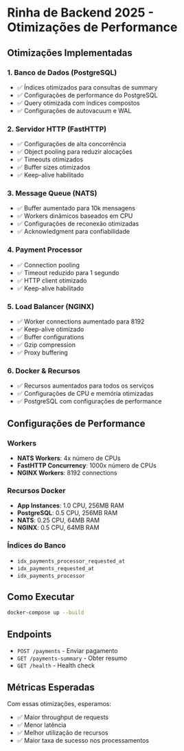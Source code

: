 # Rinha de Backend 2025 - Otimizações de Performance

## Otimizações Implementadas

### 1. **Banco de Dados (PostgreSQL)**
- ✅ Índices otimizados para consultas de summary
- ✅ Configurações de performance do PostgreSQL
- ✅ Query otimizada com índices compostos
- ✅ Configurações de autovacuum e WAL

### 2. **Servidor HTTP (FastHTTP)**
- ✅ Configurações de alta concorrência
- ✅ Object pooling para reduzir alocações
- ✅ Timeouts otimizados
- ✅ Buffer sizes otimizados
- ✅ Keep-alive habilitado

### 3. **Message Queue (NATS)**
- ✅ Buffer aumentado para 10k mensagens
- ✅ Workers dinâmicos baseados em CPU
- ✅ Configurações de reconexão otimizadas
- ✅ Acknowledgment para confiabilidade

### 4. **Payment Processor**
- ✅ Connection pooling
- ✅ Timeout reduzido para 1 segundo
- ✅ HTTP client otimizado
- ✅ Keep-alive habilitado

### 5. **Load Balancer (NGINX)**
- ✅ Worker connections aumentado para 8192
- ✅ Keep-alive otimizado
- ✅ Buffer configurations
- ✅ Gzip compression
- ✅ Proxy buffering

### 6. **Docker & Recursos**
- ✅ Recursos aumentados para todos os serviços
- ✅ Configurações de CPU e memória otimizadas
- ✅ PostgreSQL com configurações de performance

## Configurações de Performance

### Workers
- **NATS Workers**: 4x número de CPUs
- **FastHTTP Concurrency**: 1000x número de CPUs
- **NGINX Workers**: 8192 connections

### Recursos Docker
- **App Instances**: 1.0 CPU, 256MB RAM
- **PostgreSQL**: 0.5 CPU, 256MB RAM
- **NATS**: 0.25 CPU, 64MB RAM
- **NGINX**: 0.5 CPU, 64MB RAM

### Índices do Banco
- `idx_payments_processor_requested_at`
- `idx_payments_requested_at`
- `idx_payments_processor`

## Como Executar

```bash
docker-compose up --build
```

## Endpoints

- `POST /payments` - Enviar pagamento
- `GET /payments-summary` - Obter resumo
- `GET /health` - Health check

## Métricas Esperadas

Com essas otimizações, esperamos:
- ✅ Maior throughput de requests
- ✅ Menor latência
- ✅ Melhor utilização de recursos
- ✅ Maior taxa de sucesso nos processamentos